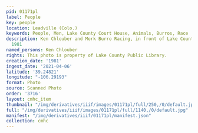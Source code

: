 ```yaml
---
pid: 01171pl
label: People
key: people
location: Leadville (Colo.)
keywords: People, Men, Lake County Court House, Animals, Burros, Race
description: Ken Chlouber and Mork Burro Racing, in front of Lake County Courthouse,
  1981
named_persons: Ken Chlouber
rights: This photo is property of Lake County Public Library.
creation_date: '1981'
ingest_date: '2021-04-06'
latitude: '39.24821'
longitude: "-106.29193"
format: Photo
source: Scanned Photo
order: '3716'
layout: cmhc_item
thumbnail: "/img/derivatives/iiif/images/01171pl/full/250,/0/default.jpg"
full: "/img/derivatives/iiif/images/01171pl/full/1140,/0/default.jpg"
manifest: "/img/derivatives/iiif/01171pl/manifest.json"
collection: cmhc
---
```

